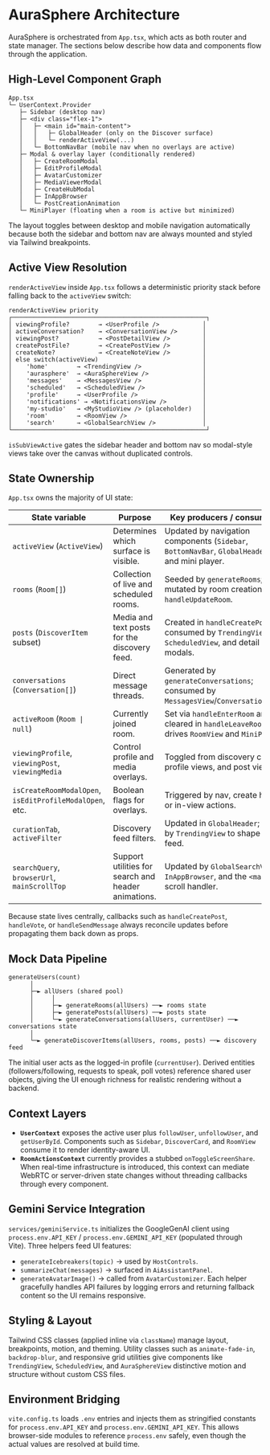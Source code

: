 # AuraSphere Architecture

AuraSphere is orchestrated from `App.tsx`, which acts as both router and state manager. The sections below describe how data and components flow through the application.

## High-Level Component Graph
```
App.tsx
└─ UserContext.Provider
   ├─ Sidebar (desktop nav)
   ├─ <div class="flex-1">
   │   ├─ <main id="main-content">
   │   │   ├─ GlobalHeader (only on the Discover surface)
   │   │   └─ renderActiveView(...)
   │   └─ BottomNavBar (mobile nav when no overlays are active)
   ├─ Modal & overlay layer (conditionally rendered)
   │   ├─ CreateRoomModal
   │   ├─ EditProfileModal
   │   ├─ AvatarCustomizer
   │   ├─ MediaViewerModal
   │   ├─ CreateHubModal
   │   ├─ InAppBrowser
   │   └─ PostCreationAnimation
   └─ MiniPlayer (floating when a room is active but minimized)
```
The layout toggles between desktop and mobile navigation automatically because both the sidebar and bottom nav are always mounted and styled via Tailwind breakpoints.

## Active View Resolution
`renderActiveView` inside `App.tsx` follows a deterministic priority stack before falling back to the `activeView` switch:
```
renderActiveView priority
┌──────────────────────────────────────────────────────┐
│ viewingProfile?        → <UserProfile />            │
│ activeConversation?    → <ConversationView />       │
│ viewingPost?           → <PostDetailView />         │
│ createPostFile?        → <CreatePostView />         │
│ createNote?            → <CreateNoteView />         │
│ else switch(activeView)                             │
│    'home'        → <TrendingView />                 │
│    'aurasphere'  → <AuraSphereView />               │
│    'messages'    → <MessagesView />                 │
│    'scheduled'   → <ScheduledView />                │
│    'profile'     → <UserProfile />                  │
│    'notifications' → <NotificationsView />          │
│    'my-studio'   → <MyStudioView /> (placeholder)   │
│    'room'        → <RoomView />                     │
│    'search'      → <GlobalSearchView />             │
└──────────────────────────────────────────────────────┘
```
`isSubViewActive` gates the sidebar header and bottom nav so modal-style views take over the canvas without duplicated controls.

## State Ownership
`App.tsx` owns the majority of UI state:

| State variable | Purpose | Key producers / consumers |
| -------------- | ------- | ------------------------- |
| `activeView` (`ActiveView`) | Determines which surface is visible. | Updated by navigation components (`Sidebar`, `BottomNavBar`, `GlobalHeader`) and mini player. |
| `rooms` (`Room[]`) | Collection of live and scheduled rooms. | Seeded by `generateRooms`; mutated by room creation and `handleUpdateRoom`. |
| `posts` (`DiscoverItem` subset) | Media and text posts for the discovery feed. | Created in `handleCreatePost`; consumed by `TrendingView`, `ScheduledView`, and detail modals. |
| `conversations` (`Conversation[]`) | Direct message threads. | Generated by `generateConversations`; consumed by `MessagesView`/`ConversationView`. |
| `activeRoom` (`Room \| null`) | Currently joined room. | Set via `handleEnterRoom` and cleared in `handleLeaveRoom`; drives `RoomView` and `MiniPlayer`. |
| `viewingProfile`, `viewingPost`, `viewingMedia` | Control profile and media overlays. | Toggled from discovery cards, profile views, and post viewers. |
| `isCreateRoomModalOpen`, `isEditProfileModalOpen`, etc. | Boolean flags for overlays. | Triggered by nav, create hub, or in-view actions. |
| `curationTab`, `activeFilter` | Discovery feed filters. | Updated in `GlobalHeader`; used by `TrendingView` to shape the feed. |
| `searchQuery`, `browserUrl`, `mainScrollTop` | Support utilities for search and header animations. | Updated by `GlobalSearchView`, `InAppBrowser`, and the `<main>` scroll handler. |

Because state lives centrally, callbacks such as `handleCreatePost`, `handleVote`, or `handleSendMessage` always reconcile updates before propagating them back down as props.

## Mock Data Pipeline
```
generateUsers(count)
      │
      ├─► allUsers (shared pool)
      │     │
      │     ├─► generateRooms(allUsers) ──► rooms state
      │     ├─► generatePosts(allUsers) ──► posts state
      │     └─► generateConversations(allUsers, currentUser) ──► conversations state
      │
      └─► generateDiscoverItems(allUsers, rooms, posts) ──► discovery feed
```
The initial user acts as the logged-in profile (`currentUser`). Derived entities (followers/following, requests to speak, poll votes) reference shared user objects, giving the UI enough richness for realistic rendering without a backend.

## Context Layers
- **`UserContext`** exposes the active user plus `followUser`, `unfollowUser`, and `getUserById`. Components such as `Sidebar`, `DiscoverCard`, and `RoomView` consume it to render identity-aware UI.
- **`RoomActionsContext`** currently provides a stubbed `onToggleScreenShare`. When real-time infrastructure is introduced, this context can mediate WebRTC or server-driven state changes without threading callbacks through every component.

## Gemini Service Integration
`services/geminiService.ts` initializes the GoogleGenAI client using `process.env.API_KEY` / `process.env.GEMINI_API_KEY` (populated through Vite). Three helpers feed UI features:
- `generateIcebreakers(topic)` → used by `HostControls`.
- `summarizeChat(messages)` → surfaced in `AiAssistantPanel`.
- `generateAvatarImage()` → called from `AvatarCustomizer`.
Each helper gracefully handles API failures by logging errors and returning fallback content so the UI remains responsive.

## Styling & Layout
Tailwind CSS classes (applied inline via `className`) manage layout, breakpoints, motion, and theming. Utility classes such as `animate-fade-in`, `backdrop-blur`, and responsive grid utilities give components like `TrendingView`, `ScheduledView`, and `AuraSphereView` distinctive motion and structure without custom CSS files.

## Environment Bridging
`vite.config.ts` loads `.env` entries and injects them as stringified constants for `process.env.API_KEY` and `process.env.GEMINI_API_KEY`. This allows browser-side modules to reference `process.env` safely, even though the actual values are resolved at build time.
